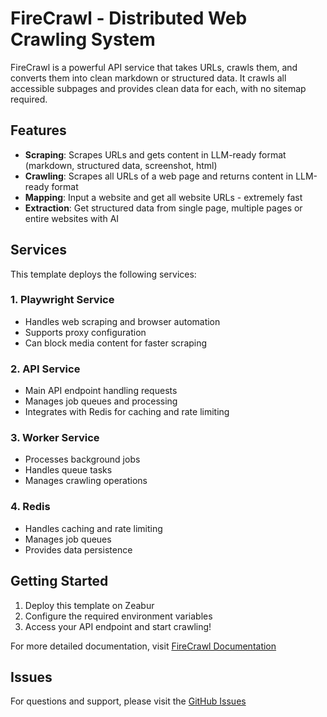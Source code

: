 # FireCrawl - Distributed Web Crawling System

FireCrawl is a powerful API service that takes URLs, crawls them, and converts them into clean markdown or structured data. It crawls all accessible subpages and provides clean data for each, with no sitemap required.

## Features

- **Scraping**: Scrapes URLs and gets content in LLM-ready format (markdown, structured data, screenshot, html)
- **Crawling**: Scrapes all URLs of a web page and returns content in LLM-ready format
- **Mapping**: Input a website and get all website URLs - extremely fast
- **Extraction**: Get structured data from single page, multiple pages or entire websites with AI

## Services

This template deploys the following services:

### 1. Playwright Service

- Handles web scraping and browser automation
- Supports proxy configuration
- Can block media content for faster scraping

### 2. API Service

- Main API endpoint handling requests
- Manages job queues and processing
- Integrates with Redis for caching and rate limiting

### 3. Worker Service

- Processes background jobs
- Handles queue tasks
- Manages crawling operations

### 4. Redis

- Handles caching and rate limiting
- Manages job queues
- Provides data persistence

## Getting Started

1. Deploy this template on Zeabur
2. Configure the required environment variables
3. Access your API endpoint and start crawling!

For more detailed documentation, visit [FireCrawl Documentation](https://docs.firecrawl.dev)

## Issues

For questions and support, please visit the [GitHub Issues](https://github.com/yslinear/zeabur-firecrawl/issues)

